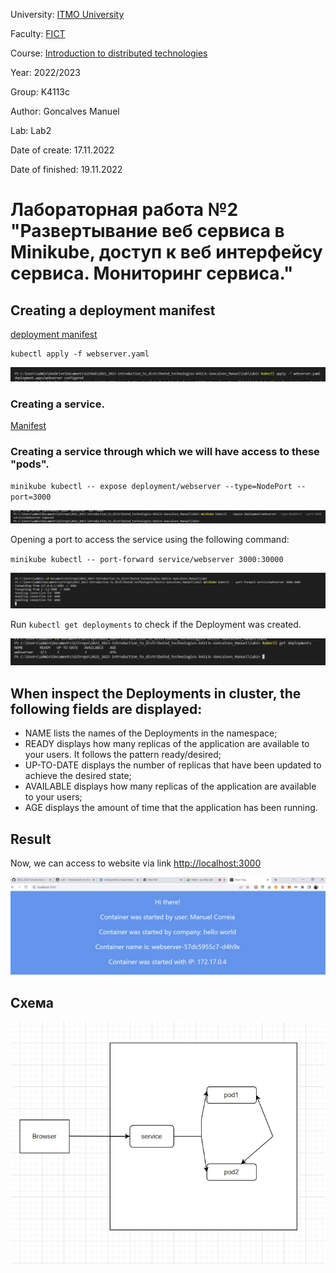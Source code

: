 University: [ITMO University](https://itmo.ru/ru/)

Faculty: [FICT](https://fict.itmo.ru)

Course: [Introduction to distributed technologies](https://github.com/itmo-ict-faculty/introduction-to-distributed-technologies)

Year: 2022/2023

Group: K4113c

Author: Goncalves Manuel

Lab: Lab2

Date of create: 17.11.2022

Date of finished: 19.11.2022

# Лабораторная работа №2 "Развертывание веб сервиса в Minikube, доступ к веб интерфейсу сервиса. Мониторинг сервиса."

## Creating a deployment manifest
[deployment manifest](https://github.com/ManuelCorreia97/2022_2023-introduction_to_distributed_technologies-k4113c-Goncalves_Manuel/blob/main/lab2/webserver.yaml)
```
kubectl apply -f webserver.yaml
```
![Image text](image_2022-11-17_20-02-12.png)

### Creating a service.
[Manifest](https://github.com/ManuelCorreia97/2022_2023-introduction_to_distributed_technologies-k4113c-Goncalves_Manuel/blob/main/lab2/webserver1.yaml)

### Creating a service through which we will have access to these "pods".

`minikube kubectl -- expose deployment/webserver --type=NodePort --port=3000`

![Image text](image_2022-11-19_16-26-43.png)

Opening a port to access the service using the following command:

`minikube kubectl -- port-forward service/webserver 3000:30000`

![Image text](photo_2022-11-19_16-37-49.jpg)

Run `kubectl get deployments` to check if the Deployment was created.

![Image text](photo_2022-11-19_17-03-38.jpg)

## When inspect the Deployments in cluster, the following fields are displayed:
* NAME lists the names of the Deployments in the namespace;
* READY displays how many replicas of the application are available to your users. It follows the pattern ready/desired;
* UP-TO-DATE displays the number of replicas that have been updated to achieve the desired state;
* AVAILABLE displays how many replicas of the application are available to your users;
* AGE displays the amount of time that the application has been running.

## Result 
Now, we can access to website via link [http://localhost:3000](http://localhost:3000/)

![Image text](photo_2022-11-19_16-32-06.jpg)

## Схема
![Image text](photo_2022-12-01_17-41-41.jpg)

